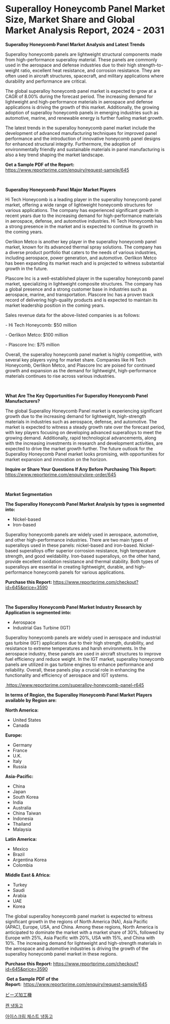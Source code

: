 <p><h1>Superalloy Honeycomb Panel Market Size, Market Share and Global Market Analysis Report, 2024 - 2031</h1></p><p><strong>Superalloy Honeycomb Panel Market Analysis and Latest Trends</strong></p>
<p><p>Superalloy honeycomb panels are lightweight structural components made from high-performance superalloy material. These panels are commonly used in the aerospace and defense industries due to their high strength-to-weight ratio, excellent heat resistance, and corrosion resistance. They are often used in aircraft structures, spacecraft, and military applications where durability and performance are critical.</p><p>The global superalloy honeycomb panel market is expected to grow at a CAGR of 8.00% during the forecast period. The increasing demand for lightweight and high-performance materials in aerospace and defense applications is driving the growth of this market. Additionally, the growing adoption of superalloy honeycomb panels in emerging industries such as automotive, marine, and renewable energy is further fueling market growth.</p><p>The latest trends in the superalloy honeycomb panel market include the development of advanced manufacturing techniques for improved panel performance and the introduction of innovative honeycomb panel designs for enhanced structural integrity. Furthermore, the adoption of environmentally friendly and sustainable materials in panel manufacturing is also a key trend shaping the market landscape.</p></p>
<p><strong>Get a Sample PDF of the Report:&nbsp;</strong> <a href="https://www.reportprime.com/enquiry/request-sample/645">https://www.reportprime.com/enquiry/request-sample/645</a></p>
<p>&nbsp;</p>
<p><strong>Superalloy Honeycomb Panel Major Market Players</strong></p>
<p><p>Hi Tech Honeycomb is a leading player in the superalloy honeycomb panel market, offering a wide range of lightweight honeycomb structures for various applications. The company has experienced significant growth in recent years due to the increasing demand for high-performance materials in aerospace, defense, and automotive industries. Hi Tech Honeycomb has a strong presence in the market and is expected to continue its growth in the coming years.</p><p>Oerlikon Metco is another key player in the superalloy honeycomb panel market, known for its advanced thermal spray solutions. The company has a diverse product portfolio that caters to the needs of various industries, including aerospace, power generation, and automotive. Oerlikon Metco has been expanding its market reach and is projected to witness substantial growth in the future.</p><p>Plascore Inc is a well-established player in the superalloy honeycomb panel market, specializing in lightweight composite structures. The company has a global presence and a strong customer base in industries such as aerospace, marine, and transportation. Plascore Inc has a proven track record of delivering high-quality products and is expected to maintain its market leadership position in the coming years.</p><p>Sales revenue data for the above-listed companies is as follows:</p><p>- Hi Tech Honeycomb: $50 million</p><p>- Oerlikon Metco: $100 million</p><p>- Plascore Inc: $75 million</p><p>Overall, the superalloy honeycomb panel market is highly competitive, with several key players vying for market share. Companies like Hi Tech Honeycomb, Oerlikon Metco, and Plascore Inc are poised for continued growth and expansion as the demand for lightweight, high-performance materials continues to rise across various industries.</p></p>
<p>&nbsp;</p>
<p><strong>What Are The Key Opportunities For Superalloy Honeycomb Panel Manufacturers?</strong></p>
<p><p>The global Superalloy Honeycomb Panel market is experiencing significant growth due to the increasing demand for lightweight, high-strength materials in industries such as aerospace, defense, and automotive. The market is expected to witness a steady growth rate over the forecast period, with key players focusing on developing advanced superalloys to meet the growing demand. Additionally, rapid technological advancements, along with the increasing investments in research and development activities, are expected to drive the market growth further. The future outlook for the Superalloy Honeycomb Panel market looks promising, with opportunities for market expansion and innovation on the horizon.</p></p>
<p><strong>Inquire or Share Your Questions If Any Before Purchasing This Report:</strong> <a href="https://www.reportprime.com/enquiry/pre-order/645">https://www.reportprime.com/enquiry/pre-order/645</a></p>
<p>&nbsp;</p>
<p><strong>Market Segmentation</strong></p>
<p><strong>The Superalloy Honeycomb Panel Market Analysis by types is segmented into:</strong></p>
<p><ul><li>Nickel-based</li><li>Iron-based</li></ul></p>
<p><p>Superalloy honeycomb panels are widely used in aerospace, automotive, and other high-performance industries. There are two main types of superalloys used in these panels: nickel-based and iron-based. Nickel-based superalloys offer superior corrosion resistance, high temperature strength, and good weldability. Iron-based superalloys, on the other hand, provide excellent oxidation resistance and thermal stability. Both types of superalloys are essential in creating lightweight, durable, and high-performance honeycomb panels for various applications.</p></p>
<p><strong>Purchase this Report:&nbsp;</strong><a href="https://www.reportprime.com/checkout?id=645&price=3590">https://www.reportprime.com/checkout?id=645&price=3590</a></p>
<p>&nbsp;</p>
<p><strong>The Superalloy Honeycomb Panel Market Industry Research by Application is segmented into:</strong></p>
<p><ul><li>Aerospace</li><li>Industrial Gas Turbine (IGT)</li></ul></p>
<p><p>Superalloy honeycomb panels are widely used in aerospace and industrial gas turbine (IGT) applications due to their high strength, durability, and resistance to extreme temperatures and harsh environments. In the aerospace industry, these panels are used in aircraft structures to improve fuel efficiency and reduce weight. In the IGT market, superalloy honeycomb panels are utilized in gas turbine engines to enhance performance and reliability. Overall, these panels play a crucial role in enhancing the functionality and efficiency of aerospace and IGT systems.</p></p>
<p><a href="https://www.reportprime.com/superalloy-honeycomb-panel-r645">&nbsp;https://www.reportprime.com/superalloy-honeycomb-panel-r645</a></p>
<p><strong>In terms of Region, the Superalloy Honeycomb Panel Market Players available by Region are:</strong></p>
<p>
    <p> <strong> North America: </strong>
        <ul>
            <li>United States</li>
            <li>Canada</li>
        </ul>
        </p> 
    <p> <strong> Europe: </strong>
        <ul>
            <li>Germany</li>
            <li>France</li>
            <li>U.K.</li>
            <li>Italy</li>
            <li>Russia</li>
        </ul>
        </p> 
    <p> <strong> Asia-Pacific: </strong>
        <ul>
            <li>China</li>
            <li>Japan</li>
            <li>South Korea</li>
            <li>India</li>
            <li>Australia</li>
            <li>China Taiwan</li>
            <li>Indonesia</li>
            <li>Thailand</li>
            <li>Malaysia</li>
        </ul>
        </p> 
    <p> <strong> Latin America: </strong>
        <ul>
            <li>Mexico</li>
            <li>Brazil</li>
            <li>Argentina Korea</li>
            <li>Colombia</li>
        </ul>
        </p> 
    <p> <strong> Middle East & Africa: </strong>
        <ul>
            <li>Turkey</li>
            <li>Saudi</li>
            <li>Arabia</li>
            <li>UAE</li>
            <li>Korea</li>
        </ul>
    </p>
    </p>
<p><p>The global superalloy honeycomb panel market is expected to witness significant growth in the regions of North America (NA), Asia Pacific (APAC), Europe, USA, and China. Among these regions, North America is anticipated to dominate the market with a market share of 30%, followed by Europe with 25%, Asia Pacific with 20%, USA with 15%, and China with 10%. The increasing demand for lightweight and high-strength materials in the aerospace and automotive industries is driving the growth of the superalloy honeycomb panel market in these regions.</p></p>
<p><strong>Purchase this Report: </strong><a href="https://www.reportprime.com/checkout?id=645&price=3590">https://www.reportprime.com/checkout?id=645&price=3590</a></p>
<p>&nbsp;<strong>Get a Sample PDF of the Report:&nbsp;&nbsp;</strong><a href="https://www.reportprime.com/enquiry/request-sample/645">https://www.reportprime.com/enquiry/request-sample/645</a></p>
<p><strong></strong></p>
<p><p><a href="https://github.com/MacyOrn/Market-Research-Report-List-1/blob/main/114559470110.md">ビーズ加工機</a></p><p><a href="https://github.com/RickyMetzDVM/Market-Research-Report-List-1/blob/main/640239367723.md">캔 냉동고</a></p><p><a href="https://github.com/TitusBoyer1/Market-Research-Report-List-1/blob/main/778145667722.md">아이스크림 체스트 냉동고</a></p></p>